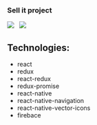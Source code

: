### Sell it project

![](https://wmpics.pics/di-BMR8.gif) &nbsp;
![](https://wmpics.pics/di-MVV7.gif)

## Technologies:

- react
- redux
- react-redux
- redux-promise
- react-native
- react-native-navigation
- react-native-vector-icons
- firebace
